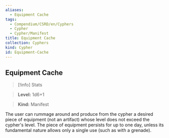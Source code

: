 ```yaml
---
aliases:
  - Equipment Cache
tags:
  - Compendium/CSRD/en/Cyphers
  - Cypher
  - Cypher/Manifest
title: Equipment Cache
collection: Cyphers
kind: Cypher
id: Equipment-Cache
---
```

## Equipment Cache    
>[!info] Stats    
> **Level:** 1d6+1    
> **Kind:** Manifest  
    
The user can rummage around and produce from the cypher a desired piece of equipment (not an artifact) whose level does not exceed the cypher's level. The piece of equipment persists for up to one day, unless its fundamental nature allows only a single use (such as with a grenade).
